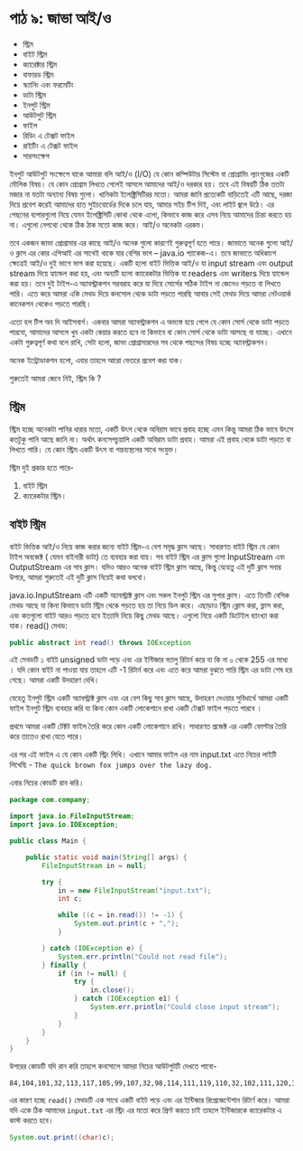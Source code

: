 # পাঠ ৯: জাভা আই/ও

* স্ট্রিম
* বাইট স্ট্রিম
* ক্যারেক্টার স্ট্রিম
* বাফারড স্ট্রিম
* স্ক্যানিং এবং ফরমেটিং
* ডাটা স্ট্রিম
* ইনপুট স্ট্রিম
* আউটপুট স্ট্রিম
* ফাইল
* রিডিং এ টেক্সট ফাইল
* রাইটিং এ টেক্সট ফাইল
* সারসংক্ষেপ

ইনপুট আউটপুট সংক্ষেপে যাকে আমারা বলি আই/ও (I/O) যে কোন কম্পিউটার সিস্টেম বা প্রোগ্রামিং ল্যাংগুজের একটি মৌলিক বিষয়। যে কোন প্রোগ্রাম লিখতে গেলেই আসলে আমাদের আই/ও দরকার হয়। তবে এই বিষয়টি ঠিক ততটা মজার না যতটা অন্যান্য বিষয় গুলো। খানিকটা ইলেক্ট্রিসিটিরর মতো। আমরা জানি প্রত্যেকটি বাড়িতেই এটি আছে, দরজা দিয়ে প্রবেশ করেই আমাদের হাত সুইচবোর্ডের দিকে চলে যায়, আমার সইচ টিপ দিই, এবং লাইট জ্বলে উঠে। এর পেছনের ব্যপারগুলো নিয়ে যেমন ইলেক্ট্রিসিটি কোথা থেকে এলো, কিভাবে কাজ করে এসব নিয়ে আমাদের চিন্তা করতে হয় না। এগুলো নেপথ্যে থেকে ঠিক ঠাক মতো কাজ করে।  আই/ও অনেকটা এরকম। 

তবে একজন জাভা প্রোগ্রামার এর কাছে  আই/ও অনেক গুলো কারণেই গুরুত্বপূর্ণ হতে পারে। জাভাতে অনেক গুলো আই/ও ক্লাস এর কোর এপিআই এর সাথেই থাকে যার বেশির ভাগ – java.io প্যাকেজ-এ। তবে জাভাতে অধিকাংশ ক্ষেত্রেই আই/ও দুই ভাগে ভাগ করা হয়েছে। একটি হলো বাইট ভিত্তিক আই/ও যা input stream এবং output stream দিয়ে হ্যান্ডেল করা হয়, এবং অন্যটি হলো ক্যারেকটার ভিত্তিক যা readers এবং writers দিয়ে হ্যান্ডেল করা হয়। তবে দুই টাইপ-এ অ্যাবস্ট্রাকশন সরবরাহ করে যা দিয়ে সোর্সের সঠিক টাইপ না জেনেও পড়তে বা লিখতে পারি। এতে করে আমরা একি মেথড দিয়ে কনসোল থেকে ডাটা পড়তে পারছি আবার সেই মেথড দিয়ে আমরা নেটওয়ার্ক কানেকশন থেকেও পড়তে পারছি। 

এতো হল টিপ অব দি আইসবার্গ। একবার আমরা  অ্যাবস্ট্রাকশন এ অভ্যস্ত হয়ে গেলে যে কোন সোর্স থেকে ডাটা পড়তে পারবো, আমাদের আসলে খুব একটা কেয়ার করতে হবে না কিভাবে বা কোন সোর্স থেকে ডাটা আসছে বা যাচ্ছে। এখানে একটা গুরুত্বপূর্ণ কথা বলে রাখি, সেটা হলো, জাভা প্রোগ্রামারদের সব থেকে পছন্দের বিষয় হচ্ছে  অ্যাবস্ট্রাকশন। 

অনেক ইন্ট্রোডাকশন হলো, এবার তাহলে আরো ভেতরে প্রবেশ করা যাক। 

শুরুতেই আমরা জেনে নিই, স্ট্রিম কি ? 

## স্ট্রিম

স্ট্রিম হচ্ছে অনেকটা পানির ধারার মতো, একটি উৎস থেকে অবিরাম ভাবে প্রবাহ হচ্ছে এমন কিন্তু আমরা ঠিক ভাবে উৎসে কতটুকু পানি আছে জানি না। অর্থাৎ কনসেপচুয়ালি একটি অবিরাম ডাটা প্রবাহ। আমরা এই প্রবাহ থেকে ডাটা পড়তে বা লিখতে পারি। যে কোন স্ট্রিম একটি উৎস বা গন্তব্যস্থলের সাথে সংযুক্ত। 

স্ট্রিম দুই প্রকার হতে পারে-
1. বাইট স্ট্রিম 
2. ক্যারেকটার স্ট্রিম। 


## বাইট স্ট্রিম

বাইট ভিত্তিক আই/ও নিয়ে কাজ করার জন্যে বাইট স্ট্রিম-এ বেশ সমৃদ্ধ ক্লাস আছে। সাধারণত বাইট স্ট্রিম যে কোন টাইপ অবজেক্ট ( যেমন বাইনারী ডাটা) তে ব্যবহার করা যায়। 
সব বাইট স্ট্রিম এর ক্লাস গুলো InputStream  এবং OutputStream এর সাব ক্লাস। যদিও আরও অনেক বাইট স্ট্রিম ক্লাস আছে, কিন্তু যেহেতু এই দুটি ক্লাস সবার উপরে, আমরা শুরুতেই এই দুটি ক্লাস নিয়েই কথা বলবো। 



 java.io.InputStream এটি একটি অ্যাবস্ট্রাক্ট ক্লাস এবং সকল ইনপুট স্ট্রিম এর সুপার ক্লাস। এতে তিনটি বেসিক মেথড আছে যা কিনা কিভাবে ডাটা স্ট্রিম থেকে পড়তে হয় তা নিয়ে ডিল করে। এছাড়াও স্ট্রিম ক্লোস করা, ফ্লাস করা, এবং কতগুলো বাইট আরও পড়তে হবে ইত্যাদি নিয়ে কিছু মেথড আছে। এগুলো নিয়ে একটি ডিটেইল ব্যাংখ্যা করা যাক। 
read() মেথড: 

```java
public abstract int read() throws IOException
```

এই মেথডটি ১ বাইট unsigned ডাটা পড়ে এবং এর ইন্টিজার ভ্যালু রিটার্ন করে যা কি না  ০ থেকে 255 এর মধ্যে । যদি কোন বাইট না পাওয়া যায় তাহলে এটি -‌1 রিটার্ন করে এবং এতে করে আমরা বুঝতে পারি স্ট্রিম এর ডাটা শেষ হয় গেছে। আমরা একটি উদহারণ দেখি। 

যেহেতু ইনপুট স্ট্রিম একটি অ্যাবস্ট্রাক্ট ক্লাস এবং এর বেশ কিছু সাব ক্লাস আছে, উদাহরণ দেওয়ার সুবিধার্থে আমরা একটি ফাইল ইনপুট স্ট্রিম ব্যবহার করি যা কিনা কোন একটি লোকেশানে রাখা একটি টেক্সট ফাইল পড়তে পারবে ।

প্রথমে আমরা একটি টেক্টট ফাইল তৈরি করে কোন একটি লোকেশানে রাখি। সাধারণত প্রজেক্ট এর একটি ফোল্টার তৈরি করে তাতেও রাখা যেতে পারে। 

এর পর এই ফাইল এ যে কোন একটি স্ট্রিং লিখি। এখানে আমার ফাইল এর নাম input.txt  এতে নিচের লাইটি লিখেছি - 
`The quick brown fox jumps over the lazy dog.`

এবার নিচের কোডটি রান করি। 

```java
package com.company;

import java.io.FileInputStream;
import java.io.IOException;

public class Main {

    public static void main(String[] args) {
        FileInputStream in = null;

        try {
            in = new FileInputStream("input.txt");
            int c;

            while ((c = in.read()) != -1) {
                System.out.print(c + ",");
            }

        } catch (IOException e) {
            System.err.println("Could not read file");
        } finally {
            if (in != null) {
                try {
                    in.close();
                } catch (IOException e1) {
                    System.err.println("Could close input stream");
                }
            }
        }
    }
}
```


উপরের কোডটি যদি রান করি তাহলে কনসোলে আমরা নিচের আউটপুটটি দেখতে পাবো- 
```
84,104,101,32,113,117,105,99,107,32,98,114,111,119,110,32,102,111,120,32,106,117,109,112,115,32,111,118,101,114,32,116,104,101,32,108,97,122,121,32,100,111,103,46,
```

এর কারণ হচ্ছে `read()` মেথডটি এক সাথে একটি বাইট পড়ে এবং এর ইন্টিজার রিপ্রেজেন্টেশান রিটার্ণ করে। আমরা যদি একে ঠিক আমাদের `input.txt` এর স্ট্রিং এর মতো করে প্রিণ্ট করতে চাই তাহলে ইন্টিজারকে ক্যারেকটার এ কাস্ট করতে হবে। 

```java
System.out.print((char)c);
```






 



